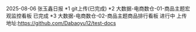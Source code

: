 2025-08-06 张玉鑫日报
*1 git上传(已完成)
*2 大数据-电商数仓-01-商品主题宏观监控看板 已完成
*3 大数据-电商数仓-02-商品主题商品排行看板 进行中
上传地址:https://github.com/Dabaoyu12/test-docs
